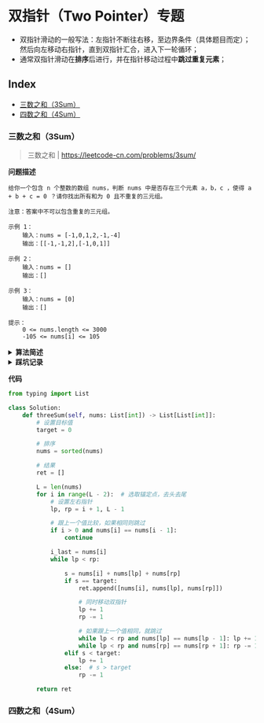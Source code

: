 双指针（Two Pointer）专题
===
- 双指针滑动的一般写法：左指针不断往右移，至边界条件（具体题目而定）；然后向左移动右指针，直到双指针汇合，进入下一轮循环；
- 通常双指针滑动在**排序**后进行，并在指针移动过程中**跳过重复元素**；

Index
---
<!-- TOC -->

- [三数之和（3Sum）](#三数之和3sum)
- [四数之和（4Sum）](#四数之和4sum)

<!-- /TOC -->



### 三数之和（3Sum）
> 三数之和 | https://leetcode-cn.com/problems/3sum/

**问题描述**
```text
给你一个包含 n 个整数的数组 nums，判断 nums 中是否存在三个元素 a，b，c ，使得 a + b + c = 0 ？请你找出所有和为 0 且不重复的三元组。

注意：答案中不可以包含重复的三元组。

示例 1：
    输入：nums = [-1,0,1,2,-1,-4]
    输出：[[-1,-1,2],[-1,0,1]]

示例 2：
    输入：nums = []
    输出：[]

示例 3：
    输入：nums = [0]
    输出：[]

提示：
    0 <= nums.length <= 3000
    -105 <= nums[i] <= 105
```

<details><summary><b>算法简述</b></summary> 

1. 对数组排序；
1. 先**固定一个数**，通常固定第一个数，或者最后一个，两者类似，**但不建议固定中间位置的数**（见踩坑记录）；
1. 此时左右指针分别指向**剩余部分**的首尾位置；此时若三数之和小于目标值，则右移左指针；若大于目标值，则左移右指针；
- 为避免存入重复组，需要循环跳过重复元素；
- 可以使用set去重，但这不是考察要点，其次也存在效率问题；

</details>

<details><summary><b>踩坑记录</b></summary> 

1. 为什么不要固定中间位置的数
    - 固定第一个或最后一个数可以**缩小**每次遍历双指针的范围；
    - 但是固定中间位置的数则不会，这会带来额外的判重操作；
    
    ```python
    # 固定第一个数
    for i in range(L - 2):
        lp, rp = i + 1, L - 1  # 左指针与 i 的位置相关
    
    # 固定中间位置的数
    for i in range(1, L - 1):
        lp, rp = 0, L - 1  # 左右指针始终不变
    ```
    
1. 处理重复元素
    - 忽略了结果三元组中可能会存在重复元素的情况，如 `[-1,-1,2]`、`[0,0,0]`等；
    - 以 `-1,-1,-1,0,1,2` 为例，其中重复的子串为 `-1,-1,-1`；
    - 正常情况下第一次处理时应该固定第一个 `-1`，然后双指针分别指向第二个 `-1` 和 最后的 `2`；但是在处理时直接跳到了第三个 `-1`，此时双指针分别指向 `0` 和 `2`，这样第一组解 `[-1,-1,2]` 就被跳过了；

</details>

**代码**
```python
from typing import List

class Solution:
    def threeSum(self, nums: List[int]) -> List[List[int]]:
        # 设置目标值
        target = 0

        # 排序
        nums = sorted(nums)

        # 结果
        ret = []

        L = len(nums)
        for i in range(L - 2):  # 选取锚定点，去头去尾
            # 设置左右指针
            lp, rp = i + 1, L - 1

            # 跟上一个值比较，如果相同则跳过
            if i > 0 and nums[i] == nums[i - 1]:
                continue

            i_last = nums[i]
            while lp < rp:

                s = nums[i] + nums[lp] + nums[rp]
                if s == target:
                    ret.append([nums[i], nums[lp], nums[rp]])

                    # 同时移动双指针
                    lp += 1
                    rp -= 1

                    # 如果跟上一个值相同，就跳过
                    while lp < rp and nums[lp] == nums[lp - 1]: lp += 1
                    while lp < rp and nums[rp] == nums[rp + 1]: rp -= 1
                elif s < target:
                    lp += 1
                else:  # s > target
                    rp -= 1

        return ret

```


### 四数之和（4Sum）
> 
